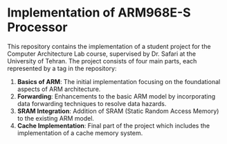 # Implementation of ARM968E-S Processor 

This repository contains the implementation of a student project for the Computer Architecture Lab course, supervised by Dr. Safari at the University of Tehran. The project consists of four main parts, each represented by a tag in the repository:

1. **Basics of ARM**: The initial implementation focusing on the foundational aspects of ARM architecture.
2. **Forwarding**: Enhancements to the basic ARM model by incorporating data forwarding techniques to resolve data hazards.
3. **SRAM Integration**: Addition of SRAM (Static Random Access Memory) to the existing ARM model.
4. **Cache Implementation**: Final part of the project which includes the implementation of a cache memory system.

